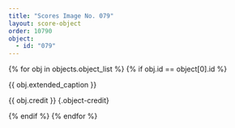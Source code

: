 ```yaml
---
title: "Scores Image No. 079"
layout: score-object
order: 10790
object:
  - id: "079"
---
```


{% for obj in objects.object_list %}
{% if obj.id == object[0].id %}

{{ obj.extended_caption }}

{{ obj.credit }} {.object-credit}

{% endif %}
{% endfor %}
